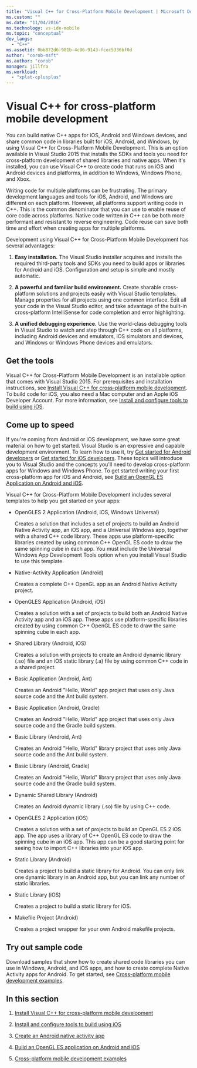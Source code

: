 ```yaml
---
title: "Visual C++ for Cross-Platform Mobile Development | Microsoft Docs"
ms.custom: ""
ms.date: "11/04/2016"
ms.technology: vs-ide-mobile
ms.topic: "conceptual"
dev_langs:
  - "C++"
ms.assetid: 0bb872d6-981b-4c96-9143-fcec5336bf0d
author: "corob-msft"
ms.author: "corob"
manager: jillfra
ms.workload:
  - "xplat-cplusplus"
---
```

# Visual C++ for cross-platform mobile development
You can build native C++ apps for iOS, Android and Windows devices, and share common code in libraries built for iOS, Android, and Windows, by using Visual C++ for Cross-Platform Mobile Development. This is an option available in Visual Studio 2015 that installs the SDKs and tools you need for cross-platform development of shared libraries and native apps. When it's installed, you can use Visual C++ to create code that runs on iOS and Android devices and platforms, in addition to Windows, Windows Phone, and Xbox.

 Writing code for multiple platforms can be frustrating. The primary development languages and tools for iOS, Android, and Windows are different on each platform. However, all platforms support writing code in C++. This is the common denominator that you can use to enable reuse of core code across platforms. Native code written in C++ can be both more performant and resistant to reverse engineering. Code reuse can save both time and effort when creating apps for multiple platforms.

 Development using Visual C++ for Cross-Platform Mobile Development has several advantages:

1. **Easy installation.** The Visual Studio installer acquires and installs the required third-party tools and SDKs you need to build apps or libraries for Android and iOS. Configuration and setup is simple and mostly automatic.

2. **A powerful and familiar build environment.** Create sharable cross-platform solutions and projects easily with Visual Studio templates. Manage properties for all projects using one common interface. Edit all your code in the Visual Studio editor, and take advantage of the built-in cross-platform IntelliSense for code completion and error highlighting.

3. **A unified debugging experience.** Use the world-class debugging tools in Visual Studio to watch and step through C++ code on all platforms, including Android devices and emulators, iOS simulators and devices, and Windows or Windows Phone devices and emulators.

## Get the tools
 Visual C++ for Cross-Platform Mobile Development is an installable option that comes with Visual Studio 2015. For prerequisites and installation instructions, see [Install Visual C++ for cross-platform mobile development](../cross-platform/install-visual-cpp-for-cross-platform-mobile-development.md). To build code for iOS, you also need a Mac computer and an Apple iOS Developer Account. For more information, see [Install and configure tools to build using iOS](../cross-platform/install-and-configure-tools-to-build-using-ios.md).

## Come up to speed
 If you're coming from Android or iOS development, we have some great material on how to get started. Visual Studio is an expressive and capable development environment. To learn how to use it, try [Get started for Android developers](/previous-versions/windows/apps/dn275875\(v=win.10\)) or [Get started for iOS developers](/previous-versions/windows/apps/jj657966\(v=win.10\)). These topics will introduce you to Visual Studio and the concepts you'll need to develop cross-platform apps for Windows and Windows Phone. To get started writing your first cross-platform app for iOS and Android, see [Build an OpenGL ES Application on Android and iOS](../cross-platform/build-an-opengl-es-application-on-android-and-ios.md).

 Visual C++ for Cross-Platform Mobile Development includes several templates to help you get started on your apps:

-   OpenGLES 2 Application (Android, iOS, Windows Universal)

     Creates a solution that includes a set of projects to build an Android Native Activity app, an iOS app, and a Universal Windows app, together with a shared C++ code library. These apps use platform-specific libraries created by using common C++ OpenGL ES code to draw the same spinning cube in each app. You must include the Universal Windows App Development Tools option when you install Visual Studio to use this template.

-   Native-Activity Application (Android)

     Creates a complete C++ OpenGL app as an Android Native Activity project.

-   OpenGLES Application (Android, iOS)

     Creates a solution with a set of projects to build both an Android Native Activity app and an iOS app. These apps use platform-specific libraries created by using common C++ OpenGL ES code to draw the same spinning cube in each app.

-   Shared Library (Android, iOS)

     Creates a solution with projects to create an Android dynamic library (.so) file and an iOS static library (.a) file by using common C++ code in a shared project.

-   Basic Application (Android, Ant)

     Creates an Android "Hello, World" app project that uses only Java source code and the Ant build system.

-   Basic Application (Android, Gradle)

     Creates an Android "Hello, World" app project that uses only Java source code and the Gradle build system.

-   Basic Library (Android, Ant)

     Creates an Android "Hello, World" library project that uses only Java source code and the Ant build system.

-   Basic Library (Android, Gradle)

     Creates an Android "Hello, World" library project that uses only Java source code and the Gradle build system.

-   Dynamic Shared Library (Android)

     Creates an Android dynamic library (.so) file by using C++ code.

-   OpenGLES 2 Application (iOS)

     Creates a solution with a set of projects to build an OpenGL ES 2 iOS app. The app uses a library of C++ OpenGL ES code to draw the spinning cube in an iOS app. This app can be a good starting point for seeing how to import C++ libraries into your iOS app.

-   Static Library (Android)

     Creates a project to build a static library for Android. You can only link one dynamic library in an Android app, but you can link any number of static libraries.

-   Static Library (iOS)

     Creates a project to build a static library for iOS.

-   Makefile Project (Android)

     Creates a project wrapper for your own Android makefile projects.

## Try out sample code
 Download samples that show how to create shared code libraries you can use in Windows, Android, and iOS apps, and how to create complete Native Activity apps for Android. To get started, see [Cross-platform mobile development examples](../cross-platform/cross-platform-mobile-development-examples.md).

## In this section

1. [Install Visual C++ for cross-platform mobile development](../cross-platform/install-visual-cpp-for-cross-platform-mobile-development.md)

2. [Install and configure tools to build using iOS](../cross-platform/install-and-configure-tools-to-build-using-ios.md)

3. [Create an Android native activity app](../cross-platform/create-an-android-native-activity-app.md)

4. [Build an OpenGL ES application on Android and iOS](../cross-platform/build-an-opengl-es-application-on-android-and-ios.md)

5. [Cross-platform mobile development examples](../cross-platform/cross-platform-mobile-development-examples.md)